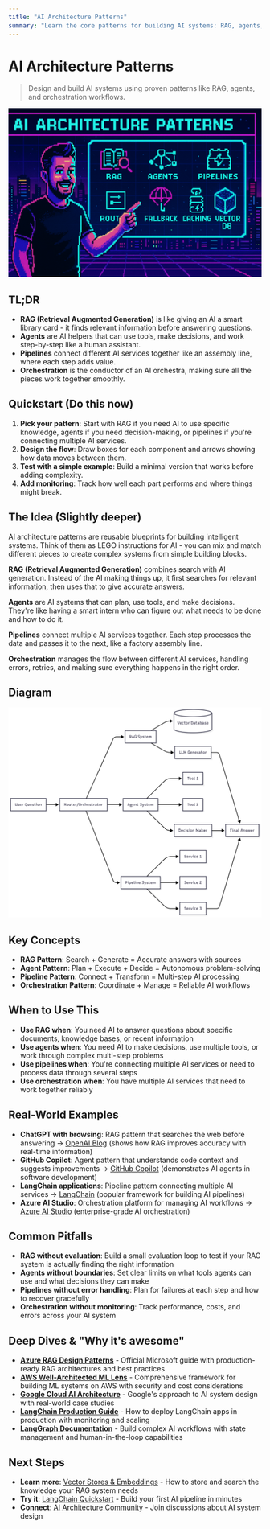 ```yaml
---
title: "AI Architecture Patterns"
summary: "Learn the core patterns for building AI systems: RAG, agents, pipelines, and orchestration"
---
```


# AI Architecture Patterns

> Design and build AI systems using proven patterns like RAG, agents, and orchestration workflows.

![Patterns AI Architecture ](/img/ai-architecture-patterns.png)


## TL;DR
- **RAG (Retrieval Augmented Generation)** is like giving an AI a smart library card - it finds relevant information before answering questions.
- **Agents** are AI helpers that can use tools, make decisions, and work step-by-step like a human assistant.
- **Pipelines** connect different AI services together like an assembly line, where each step adds value.
- **Orchestration** is the conductor of an AI orchestra, making sure all the pieces work together smoothly.

## Quickstart (Do this now)
1. **Pick your pattern**: Start with RAG if you need AI to use specific knowledge, agents if you need decision-making, or pipelines if you're connecting multiple AI services.
2. **Design the flow**: Draw boxes for each component and arrows showing how data moves between them.
3. **Test with a simple example**: Build a minimal version that works before adding complexity.
4. **Add monitoring**: Track how well each part performs and where things might break.

## The Idea (Slightly deeper)
AI architecture patterns are reusable blueprints for building intelligent systems. Think of them as LEGO instructions for AI - you can mix and match different pieces to create complex systems from simple building blocks.

**RAG (Retrieval Augmented Generation)** combines search with AI generation. Instead of the AI making things up, it first searches for relevant information, then uses that to give accurate answers.

**Agents** are AI systems that can plan, use tools, and make decisions. They're like having a smart intern who can figure out what needs to be done and how to do it.

**Pipelines** connect multiple AI services together. Each step processes the data and passes it to the next, like a factory assembly line.

**Orchestration** manages the flow between different AI services, handling errors, retries, and making sure everything happens in the right order.

## Diagram
![AI Architecture Patterns](/img/diagrams/ai-architecture-patterns.png)

## Key Concepts
- **RAG Pattern**: Search + Generate = Accurate answers with sources
- **Agent Pattern**: Plan + Execute + Decide = Autonomous problem-solving
- **Pipeline Pattern**: Connect + Transform = Multi-step AI processing
- **Orchestration Pattern**: Coordinate + Manage = Reliable AI workflows

## When to Use This
- **Use RAG when**: You need AI to answer questions about specific documents, knowledge bases, or recent information
- **Use agents when**: You need AI to make decisions, use multiple tools, or work through complex multi-step problems
- **Use pipelines when**: You're connecting multiple AI services or need to process data through several steps
- **Use orchestration when**: You have multiple AI services that need to work together reliably

## Real-World Examples
- **ChatGPT with browsing**: RAG pattern that searches the web before answering → [OpenAI Blog](https://openai.com/blog/chatgpt-can-now-browse-the-internet) (shows how RAG improves accuracy with real-time information)
- **GitHub Copilot**: Agent pattern that understands code context and suggests improvements → [GitHub Copilot](https://github.com/features/copilot) (demonstrates AI agents in software development)
- **LangChain applications**: Pipeline pattern connecting multiple AI services → [LangChain](https://langchain.com/) (popular framework for building AI pipelines)
- **Azure AI Studio**: Orchestration platform for managing AI workflows → [Azure AI Studio](https://azure.microsoft.com/en-us/products/ai-studio) (enterprise-grade AI orchestration)

## Common Pitfalls
- **RAG without evaluation**: Build a small evaluation loop to test if your RAG system is actually finding the right information
- **Agents without boundaries**: Set clear limits on what tools agents can use and what decisions they can make
- **Pipelines without error handling**: Plan for failures at each step and how to recover gracefully
- **Orchestration without monitoring**: Track performance, costs, and errors across your AI system

## Deep Dives & "Why it's awesome"
- **[Azure RAG Design Patterns](https://learn.microsoft.com/en-us/azure/ai-services/openai/concepts/rag-patterns)** - Official Microsoft guide with production-ready RAG architectures and best practices
- **[AWS Well-Architected ML Lens](https://docs.aws.amazon.com/wellarchitected/latest/machine-learning-lens/welcome.html)** - Comprehensive framework for building ML systems on AWS with security and cost considerations
- **[Google Cloud AI Architecture](https://cloud.google.com/architecture/ai-ml)** - Google's approach to AI system design with real-world case studies
- **[LangChain Production Guide](https://python.langchain.com/docs/guides/production)** - How to deploy LangChain apps in production with monitoring and scaling
- **[LangGraph Documentation](https://langchain-ai.github.io/langgraph/)** - Build complex AI workflows with state management and human-in-the-loop capabilities

## Next Steps
- **Learn more**: [Vector Stores & Embeddings](ai-architecture-topics/vector-stores-and-embeddings.md) - How to store and search the knowledge your RAG system needs
- **Try it**: [LangChain Quickstart](https://python.langchain.com/docs/get_started/quickstart) - Build your first AI pipeline in minutes
- **Connect**: [AI Architecture Community](https://github.com/topics/ai-architecture) - Join discussions about AI system design


